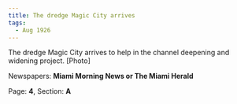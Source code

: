 ```yaml
---  
title: The dredge Magic City arrives  
tags:  
  - Aug 1926  
---  
```

  
The dredge Magic City arrives to help in the channel deepening and widening project. [Photo]  
  
Newspapers: **Miami Morning News or The Miami Herald**  
  
Page: **4**, Section: **A** 
